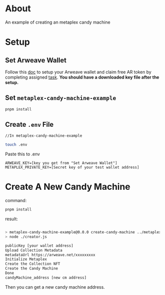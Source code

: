 # About

An example of creating an metaplex candy machine

# Setup

## Set Arweave Wallet

Follow this [doc](https://docs.arweave.org/info/wallets/arweave-web-extension-wallet) to setup your Arweave wallet and claim free AR token by completing assigned [task](https://faucet.arweave.net/).
**You should have a downloaded key file after the setup.** 

## Set `metaplex-candy-machine-example`

```Bash
pnpm install
```

## Create `.env` File

```Bash
//In metaplex-candy-machine-example

touch .env
```

Paste this to .env
```
ARWEAVE_KEY=[key you get from "Set Arweave Wallet"]
METAPLEX_PRIVATE_KEY=[Secret key of your test wallet address]
```

# Create A New Candy Machine

command:
```Bash
pnpm install
```

result:
```Bash

> metaplex-candy-machine-example@0.0.0 create-candy-machine ../metaplex-candy-machine-example
> node ./creator.js

publicKey [your wallet address]
Upload Collection Metadata
metadataUrl https://arweave.net/xxxxxxxxx
Initialize Metaplex
Create the Collection NFT
Create the Candy Machine
Done
candyMachine_address [new cm address]

```

Then you can get a new candy machine address.